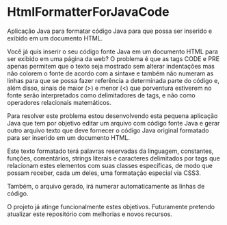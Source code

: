 # HtmlFormatterForJavaCode
Aplicação Java para formatar código Java para que possa ser inserido e exibido em um documento HTML.

Você já quis inserir o seu código fonte Java em um documento HTML para ser exibido em uma página da web? O problema é que as tags CODE e PRE apenas 
permitem que o texto seja mostrado sem alterar indentações mas não colorem o fonte de acordo com a sintaxe e também não numeram as linhas para que se possa 
fazer referência a determinada parte do código e, além disso, sinais de maior (>) e menor (<) que porventura estiverem no fonte serão interpretados como
delimitadores de tags, e não como operadores relacionais matemáticos.

Para resolver este problema estou desenvolvendo esta pequena aplicação Java que tem por objetivo editar um arquivo com código fonte Java e gerar outro
arquivo texto que deve fornecer o código Java original formatado para ser inserido em um documento HTML.

Este texto formatado terá palavras reservadas da linguagem, constantes, funções, comentários, strings literais e caracteres delimitados por tags
que relacionam estes elementos com suas classes específicas, de modo que possam receber, cada um deles, uma formatação especial via CSS3.

Também, o arquivo gerado, irá numerar automaticamente as linhas de código.

O projeto já atinge funcionalmente estes objetivos. Futuramente pretendo atualizar este repositório com melhorias e novos recursos.
